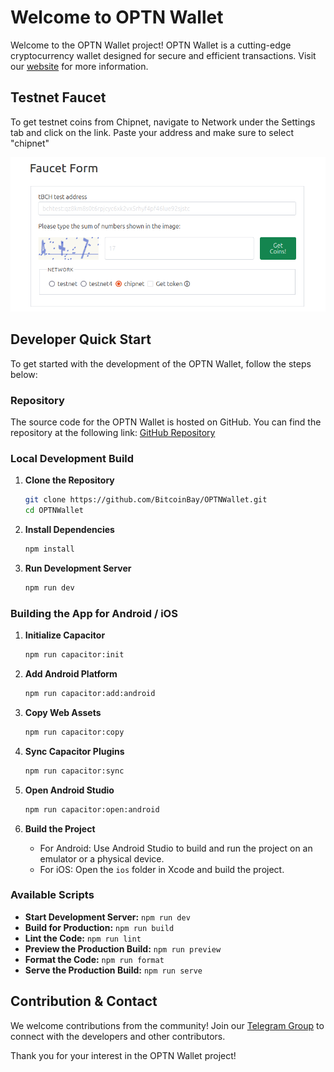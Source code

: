 # Welcome to OPTN Wallet

Welcome to the OPTN Wallet project! OPTN Wallet is a cutting-edge cryptocurrency wallet designed for secure and efficient transactions. Visit our [website](https://optn-website.vercel.app/) for more information.

## Testnet Faucet

To get testnet coins from Chipnet, navigate to Network under the Settings tab and click on the link. Paste your address and make sure to select "chipnet"

![Chipnet Faucet](public/assets/images/Faucet.png)

## Developer Quick Start

To get started with the development of the OPTN Wallet, follow the steps below:

### Repository

The source code for the OPTN Wallet is hosted on GitHub. You can find the repository at the following link:
[GitHub Repository](https://github.com/BitcoinBay/OPTNWallet)

### Local Development Build

1. **Clone the Repository**

   ```bash
   git clone https://github.com/BitcoinBay/OPTNWallet.git
   cd OPTNWallet
   ```

2. **Install Dependencies**

   ```bash
   npm install
   ```

3. **Run Development Server**
   ```bash
   npm run dev
   ```

### Building the App for Android / iOS

1. **Initialize Capacitor**

   ```bash
   npm run capacitor:init
   ```

2. **Add Android Platform**

   ```bash
   npm run capacitor:add:android
   ```

3. **Copy Web Assets**

   ```bash
   npm run capacitor:copy
   ```

4. **Sync Capacitor Plugins**

   ```bash
   npm run capacitor:sync
   ```

5. **Open Android Studio**

   ```bash
   npm run capacitor:open:android
   ```

6. **Build the Project**
   - For Android: Use Android Studio to build and run the project on an emulator or a physical device.
   - For iOS: Open the `ios` folder in Xcode and build the project.

### Available Scripts

- **Start Development Server:** `npm run dev`
- **Build for Production:** `npm run build`
- **Lint the Code:** `npm run lint`
- **Preview the Production Build:** `npm run preview`
- **Format the Code:** `npm run format`
- **Serve the Production Build:** `npm run serve`

## Contribution & Contact

We welcome contributions from the community! Join our [Telegram Group](https://t.me/+KLBMsVW0xHY1YWI5) to connect with the developers and other contributors.

Thank you for your interest in the OPTN Wallet project!
